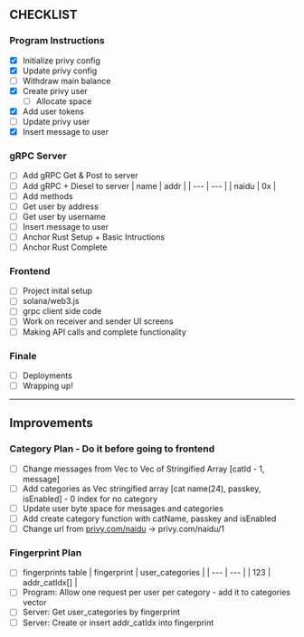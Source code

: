 ## CHECKLIST

### Program Instructions
- [x]  Initialize privy config
- [x]  Update privy config
- [ ]  Withdraw main balance
- [x]  Create privy user
    - [ ]  Allocate space
- [x]  Add user tokens
- [ ]  Update privy user
- [x]  Insert message to user
  
### gRPC Server
- [ ]  Add gRPC Get & Post to server
- [ ]  Add gRPC + Diesel to server
    | name | addr |
    | --- | --- |
    | naidu | 0x |
- [ ]  Add methods
  - [ ]  Get user by address
  - [ ]  Get user by username
  - [ ]  Insert message to user
- [ ]  Anchor Rust Setup + Basic Intructions
- [ ]  Anchor Rust Complete

### Frontend
- [ ]  Project inital setup
  - [ ]  solana/web3.js
  - [ ]  grpc client side code
- [ ] Work on receiver and sender UI screens
- [ ] Making API calls and complete functionality

### Finale
- [ ] Deployments
- [ ] Wrapping up!

---
## Improvements
### Category Plan - Do it before going to frontend
- [ ]  Change messages from Vec<String> to Vec of Stringified Array [catId - 1, message]
- [ ]  Add categories as Vec stringified array [cat name(24), passkey, isEnabled] - 0 index for no category
- [ ]  Update user byte space for messages and categories
- [ ]  Add create category function with catName,  passkey and isEnabled
- [ ]  Change url from [privy.com/naidu](http://privy.com/naidu) → privy.com/naidu/1

### Fingerprint Plan
- [ ]  fingerprints table
    | fingerprint | user_categories |
    | --- | --- |
    | 123 | addr_catIdx[] |
- [ ]  Program: Allow one request per user per category - add it to categories vector
- [ ]  Server: Get user_categories by fingerprint
- [ ]  Server: Create or insert addr_catIdx into fingerprint